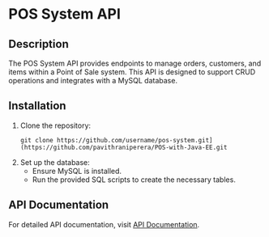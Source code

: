 # POS System API

## Description
The POS System API provides endpoints to manage orders, customers, and items within a Point of Sale system. This API is designed to support CRUD operations and integrates with a MySQL database.

## Installation
1. Clone the repository:
   ```
   git clone https://github.com/username/pos-system.git](https://github.com/pavithraniperera/POS-with-Java-EE.git
   ```
2. Set up the database:
   - Ensure MySQL is installed.
   - Run the provided SQL scripts to create the necessary tables.


## API Documentation
For detailed API documentation, visit [API Documentation](./backend/api-documentation.md).

